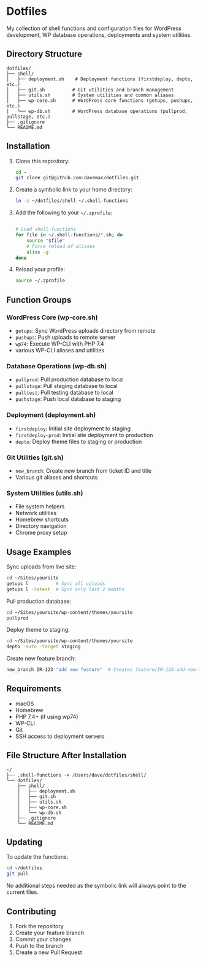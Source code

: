 # Dotfiles

My collection of shell functions and configuration files for WordPress development, WP database operations, deployments and system utilities.

## Directory Structure

```
dotfiles/
├── shell/
│   ├── deployment.sh    # Deployment functions (firstdeploy, depto, etc.)
│   ├── git.sh          # Git utilities and branch management
│   ├── utils.sh        # System utilities and common aliases
│   ├── wp-core.sh      # WordPress core functions (getups, pushups, etc.)
│   └── wp-db.sh        # WordPress database operations (pullprod, pullstage, etc.)
├── .gitignore
└── README.md
```

## Installation

1. Clone this repository:
    ```bash
    cd ~
    git clone git@github.com:davemac/dotfiles.git
    ```

2. Create a symbolic link to your home directory:
    ```bash
    ln -s ~/dotfiles/shell ~/.shell-functions
    ```

3. Add the following to your `~/.zprofile`:
    ```bash

    # Load shell functions
    for file in ~/.shell-functions/*.sh; do
        source "$file"
        # Force reload of aliases
        alias -g
    done
    ```

4. Reload your profile:
    ```bash
    source ~/.zprofile
    ```

## Function Groups

### WordPress Core (wp-core.sh)
- `getups`: Sync WordPress uploads directory from remote
- `pushups`: Push uploads to remote server
- `wp74`: Execute WP-CLI with PHP 7.4
- various WP-CLI aliases and utilities

### Database Operations (wp-db.sh)
- `pullprod`: Pull production database to local
- `pullstage`: Pull staging database to local
- `pulltest`: Pull testing database to local
- `pushstage`: Push local database to staging

### Deployment (deployment.sh)
- `firstdeploy`: Initial site deployment to staging
- `firstdeploy-prod`: Initial site deployment to production
- `depto`: Deploy theme files to staging or production

### Git Utilities (git.sh)
- `new_branch`: Create new branch from ticket ID and title
- Various git aliases and shortcuts

### System Utilities (utils.sh)
- File system helpers
- Network utilities
- Homebrew shortcuts
- Directory navigation
- Chrome proxy setup

## Usage Examples

Sync uploads from live site:
```bash
cd ~/Sites/yoursite
getups l          # Sync all uploads
getups l -latest  # Sync only last 2 months
```

Pull production database:
```bash
cd ~/Sites/yoursite/wp-content/themes/yoursite
pullprod
```

Deploy theme to staging:
```bash
cd ~/Sites/yoursite/wp-content/themes/yoursite
depto -auto -target staging
```

Create new feature branch:
```bash
new_branch IR-123 "add new feature"  # Creates feature/IR-123-add-new-feature
```

## Requirements

- macOS
- Homebrew
- PHP 7.4+ (if using wp74)
- WP-CLI
- Git
- SSH access to deployment servers

## File Structure After Installation

```
~/
├── .shell-functions -> /Users/dave/dotfiles/shell/
└── dotfiles/
    ├── shell/
    │   ├── deployment.sh
    │   ├── git.sh
    │   ├── utils.sh
    │   ├── wp-core.sh
    │   └── wp-db.sh
    ├── .gitignore
    └── README.md
```

## Updating

To update the functions:

```bash
cd ~/dotfiles
git pull
```

No additional steps needed as the symbolic link will always point to the current files.

## Contributing

1. Fork the repository
2. Create your feature branch
3. Commit your changes
4. Push to the branch
5. Create a new Pull Request
